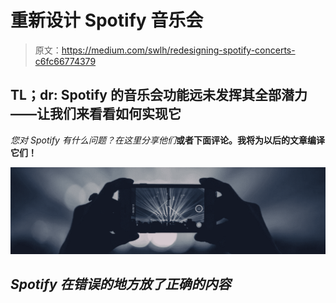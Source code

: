 # 重新设计 Spotify 音乐会

> 原文：<https://medium.com/swlh/redesigning-spotify-concerts-c6fc66774379>

## TL；dr: Spotify 的音乐会功能远未发挥其全部潜力——让我们来看看如何实现它

*您对 Spotify 有什么问题？在这里分享他们*[](https://goo.gl/forms/H9FIaS1vvITOcyE92)**或者下面评论。我将为以后的文章编译它们！**

*![](img/01c2a37d6f61789c8734f40cc8fcdb1f.png)*

## *Spotify 在错误的地方放了正确的内容*